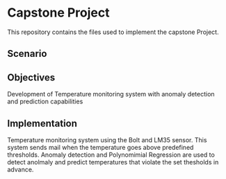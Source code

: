 # Capstone Project

This repository contains the files used to implement the capstone Project. 


## Scenario

## Objectives
Development of Temperature monitoring system with anomaly detection and prediction capabilities

## Implementation
Temperature monitoring system using the Bolt and LM35 sensor. This system sends mail when the temperature goes above predefined thresholds. 
Anomaly detection and Polynomimial Regression are used to detect anolmaly and predict temperatures that violate the set thesholds in advance. 
